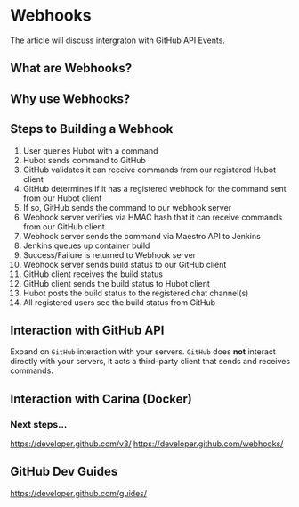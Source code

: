 # Webhooks 

The article will discuss intergraton with GitHub API Events.

## What are Webhooks?

## Why use Webhooks?

## Steps to Building a Webhook

1. User queries Hubot with a command  
2. Hubot sends command to GitHub
3. GitHub validates it can receive commands from our registered Hubot client
4. GitHub determines if it has a registered webhook for the command sent from our Hubot client
5. If so, GitHub sends the command to our webhook server
6. Webhook server verifies via HMAC hash that it can receive commands from our GitHub client
7. Webhook server sends the command via Maestro API to Jenkins
8. Jenkins queues up container build
9. Success/Failure is returned to Webhook server
10. Webhook server sends build status to our GitHub client
11. GitHub client receives the build status
12. GitHub client sends the build status to Hubot client
13. Hubot posts the build status to the registered chat channel(s)
14. All registered users see the build status from GitHub


## Interaction with GitHub API

Expand on `GitHub` interaction with your servers.  `GitHub` does **not** interact directly with your servers, it acts a third-party client that sends and receives commands.


## Interaction with Carina (Docker)

### Next steps...

https://developer.github.com/v3/
https://developer.github.com/webhooks/

## GitHub Dev Guides

https://developer.github.com/guides/
